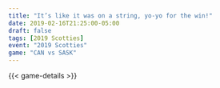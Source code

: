 ```yaml
---
title: "It’s like it was on a string, yo-yo for the win!"
date: 2019-02-16T21:25:00-05:00
draft: false
tags: [2019 Scotties]
event: "2019 Scotties"
game: "CAN vs SASK"
---
```

{{< game-details >}}
<!--more--> 
